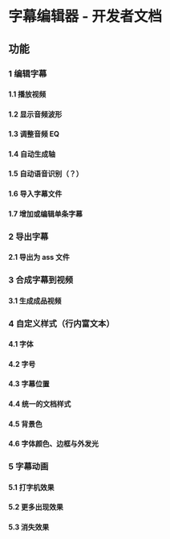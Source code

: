 # 字幕编辑器 - 开发者文档

## 功能

### 1 编辑字幕

#### 1.1 播放视频

#### 1.2 显示音频波形

#### 1.3 调整音频 EQ

#### 1.4 自动生成轴

#### 1.5 自动语音识别（？）

#### 1.6 导入字幕文件

#### 1.7 增加或编辑单条字幕



### 2 导出字幕

#### 2.1 导出为 ass 文件



### 3 合成字幕到视频

#### 3.1 生成成品视频



### 4 自定义样式（行内富文本）

#### 4.1 字体

#### 4.2 字号

#### 4.3 字幕位置

#### 4.4 统一的文档样式

#### 4.5 背景色

#### 4.6 字体颜色、边框与外发光



### 5 字幕动画

#### 5.1 打字机效果

#### 5.2 更多出现效果

#### 5.3 消失效果



